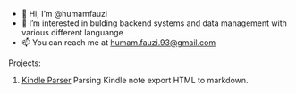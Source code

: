 - 👋 Hi, I’m @humamfauzi
- 👀 I’m interested in bulding backend systems and data management with various different languange
- 📫 You can reach me at humam.fauzi.93@gmail.com


Projects:
1. [Kindle Parser](https://kindle-parser.humamf.com) Parsing Kindle note export HTML to markdown.

<!---
humamfauzi/humamfauzi is a ✨ special ✨ repository because its `README.md` (this file) appears on your GitHub profile.
You can click the Preview link to take a look at your changes.
--->
